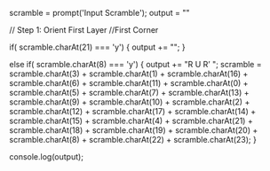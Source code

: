 scramble = prompt('Input Scramble');
output = ""

// Step 1: Orient First Layer
	//First Corner

if( scramble.charAt(21) === 'y') {
	output += "";
}

else if( scramble.charAt(8) === 'y') {
	output += "R U R’ ";
scramble = scramble.charAt(3) + scramble.charAt(1) + scramble.charAt(16) + scramble.charAt(6) + scramble.charAt(11) + scramble.charAt(0) + scramble.charAt(5) + scramble.charAt(7) + scramble.charAt(13) + scramble.charAt(9) + scramble.charAt(10) + scramble.charAt(2) + scramble.charAt(12) + scramble.charAt(17) + scramble.charAt(14) + scramble.charAt(15) + scramble.charAt(4) + scramble.charAt(21) + scramble.charAt(18) + scramble.charAt(19) + scramble.charAt(20) + scramble.charAt(8) + scramble.charAt(22) + scramble.charAt(23); 
}

console.log(output);
